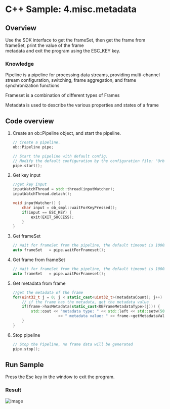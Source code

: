 # C++ Sample: 4.misc.metadata

## Overview

Use the SDK interface to get the frameSet, then get the frame from frameSet, print the value of the frame metadata and exit the program using the ESC_KEY key.

### Knowledge

Pipeline is a pipeline for processing data streams, providing multi-channel stream configuration, switching, frame aggregation, and frame synchronization functions

Frameset is a combination of different types of Frames

Metadata is used to describe the various properties and states of a frame

## Code overview

1. Create an ob::Pipeline object, and start the pipeline.

    ```cpp
    // Create a pipeline.
    ob::Pipeline pipe;

    // Start the pipeline with default config.
    // Modify the default configuration by the configuration file: "OrbbecSDKConfig.xml"
    pipe.start();
    ```

2. Get key input

    ```cpp
    //get key input
    inputWatchThread = std::thread(inputWatcher);
    inputWatchThread.detach();

    void inputWatcher() {
        char input = ob_smpl::waitForKeyPressed();
        if(input == ESC_KEY) {
            exit(EXIT_SUCCESS);
        }
    }
    ```

3. Get frameSet

    ```cpp
    // Wait for frameSet from the pipeline, the default timeout is 1000ms.
    auto frameSet   = pipe.waitForFrameset();
    ```

4. Get frame from frameSet

    ```cpp
    // Wait for frameSet from the pipeline, the default timeout is 1000ms.
    auto frameSet   = pipe.waitForFrameset();
   ```

5. Get metadata from frame

    ```cpp
    //get the metadata of the frame
    for(uint32_t j = 0; j < static_cast<uint32_t>(metadataCount); j++) {
        // if the frame has the metadata, get the metadata value
        if(frame->hasMetadata(static_cast<OBFrameMetadataType>(j))) {
            std::cout << "metadata type: " << std::left << std::setw(50) << metadataTypeMap[j]
                        << " metadata value: " << frame->getMetadataValue(static_cast<OBFrameMetadataType>(j)) << std::endl;
        }
    }
    ```

6. Stop pipeline

    ```cpp
    // Stop the Pipeline, no frame data will be generated
    pipe.stop();
    ```

## Run Sample

Press the Esc key in the window to exit the program.

### Result

![image](/openorbbecsdkgroup/OpenOrbbecSDK/docs/resource/metadata.jpg)
